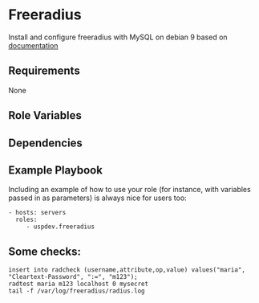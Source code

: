 Freeradius
==========

Install and configure freeradius with MySQL on debian 9 based on [documentation](https://wiki.freeradius.org/guide/SQL-HOWTO-for-freeradius-3.x-on-Debian-Ubuntu)

Requirements
------------

None

Role Variables
--------------


Dependencies
------------


Example Playbook
----------------
Including an example of how to use your role (for instance, with variables passed in as parameters) is always nice for users too:

    - hosts: servers
      roles:
         - uspdev.freeradius

Some checks:
------------

    insert into radcheck (username,attribute,op,value) values("maria", "Cleartext-Password", ":=", "m123");
    radtest maria m123 localhost 0 mysecret
    tail -f /var/log/freeradius/radius.log

